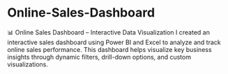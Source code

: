 # Online-Sales-Dashboard
📊 Online Sales Dashboard – Interactive Data Visualization  I created an interactive sales dashboard using Power BI and Excel to analyze and track online sales performance. This dashboard helps visualize key business insights through dynamic filters, drill-down options, and custom visualizations.  
